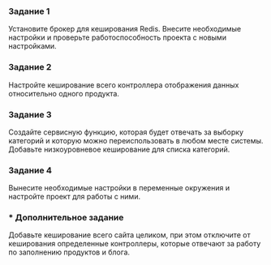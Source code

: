### Задание 1
 Установите брокер для кеширования Redis. Внесите необходимые настройки и проверьте работоспособность проекта с новыми
 настройками.

### Задание 2
Настройте кеширование всего контроллера отображения данных относительно одного продукта.


### Задание 3
Создайте сервисную функцию, которая будет отвечать за выборку категорий и которую можно переиспользовать в любом месте
системы. Добавьте низкоуровневое кеширование для списка категорий.

### Задание 4
Вынесите необходимые настройки в переменные окружения и настройте проект для работы с ними.

### * Дополнительное задание
Добавьте кеширование всего сайта целиком, при этом отключите от кеширования определенные контроллеры, 
которые отвечают за работу по заполнению продуктов и блога.
